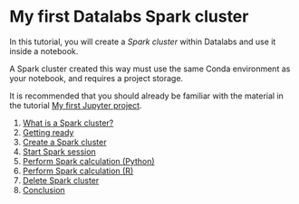 # My first Datalabs Spark cluster

In this tutorial, you will create a *Spark cluster* within Datalabs and use it inside a notebook.

A Spark cluster created this way must use the same Conda environment as your notebook, and
requires a project storage.

It is recommended that you should already be familiar with the material in the tutorial
[My first Jupyter project](../getting-started-jupyter/).

1. [What is a Spark cluster?](01-what-is-a-spark-cluster.md)
1. [Getting ready](02-getting-ready.md)
1. [Create a Spark cluster](03-create-spark-cluster.md)
1. [Start Spark session](04-start-spark-session.md)
1. [Perform Spark calculation (Python)](05-perform-spark-calculation-python.md)
1. [Perform Spark calculation (R)](06-perform-spark-calculation-r.md)
1. [Delete Spark cluster](07-delete-spark-cluster.md)
1. [Conclusion](08-conclusion.md)
